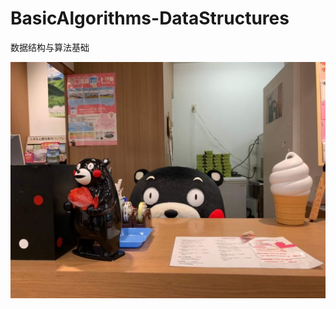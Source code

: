 # BasicAlgorithms-DataStructures
数据结构与算法基础

![正事配图](https://github.com/NoMoreThanAWord/BasicAlgorithms/raw/master/img/3.jpg)


